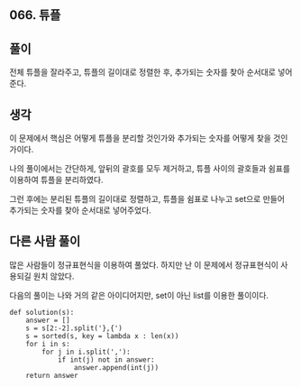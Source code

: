 ## 066. 튜플

## 풀이

전체 튜플을 잘라주고, 튜플의 길이대로 정렬한 후, 추가되는 숫자를 찾아 순서대로 넣어준다.

## 생각

이 문제에서 핵심은 어떻게 튜플을 분리할 것인가와 추가되는 숫자를 어떻게 찾을 것인가이다.

나의 풀이에서는 간단하게, 앞뒤의 괄호를 모두 제거하고, 튜플 사이의 괄호들과 쉼표를 이용하여 튜플을 분리하였다.

그런 후에는 분리된 튜플의 길이대로 정렬하고, 튜플을 쉼표로 나누고 set으로 만들어 추가되는 숫자를 찾아 순서대로 넣어주었다.


## 다른 사람 풀이
많은 사람들이 정규표현식을 이용하여 풀었다.
하지만 난 이 문제에서 정규표현식이 사용되길 원치 않았다.

다음의 풀이는 나와 거의 같은 아이디어지만, set이 아닌 list를 이용한 풀이이다.
```
def solution(s):
    answer = []
    s = s[2:-2].split('},{')
    s = sorted(s, key = lambda x : len(x))
    for i in s:
        for j in i.split(','):
            if int(j) not in answer:
                answer.append(int(j))
    return answer
```
